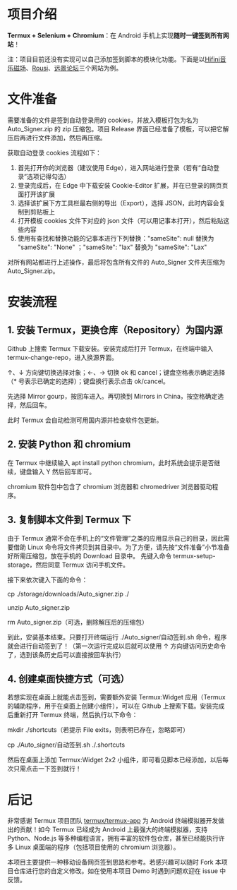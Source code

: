 # 项目介绍
**Termux + Selenium + Chromium**：在 Android 手机上实现**随时一键签到所有网站**！

注：项目目前还没有实现可以自己添加签到脚本的模块化功能。下面是以[Hifini音乐磁场](https://www.hifini.com/)、[Rousi](https://rousi.zip/index.php)、[远景论坛](https://bbs.pcbeta.com/)三个网站为例。

# 文件准备
需要准备的文件是签到自动登录用的 cookies，并放入模板打包为名为 Auto_Signer.zip 的 zip 压缩包。项目 Release 界面已经准备了模板，可以把它解压后再进行文件添加，然后再压缩。

获取自动登录 cookies 流程如下：
1. 首先打开你的浏览器（建议使用 Edge），进入网站进行登录（若有“自动登录”选项记得勾选）
2. 登录完成后，在 Edge 中下载安装 Cookie-Editor 扩展，并在已登录的网页页面打开该扩展
3. 选择该扩展下方工具栏最右侧的导出（Export），选择 JSON，此时内容会复制到剪贴板上
4. 打开模板 cookies 文件下对应的 json 文件（可以用记事本打开），然后粘贴这些内容
5. 使用有查找和替换功能的记事本进行下列替换："sameSite": null 替换为 "sameSite": "None" ；"sameSite": "lax" 替换为 "sameSite": "Lax"

对所有网站都进行上述操作，最后将包含所有文件的 Auto_Signer 文件夹压缩为 Auto_Signer.zip。

# 安装流程
## 1. 安装 Termux，更换仓库（Repository）为国内源
Github 上搜索 Termux 下载安装。安装完成后打开 Termux，在终端中输入 termux-change-repo，进入换源界面。

↑、↓ 方向键切换选择对象；←、→ 切换 ok 和 cancel；键盘空格表示确定选择（* 号表示已确定的选择）；键盘换行表示点击 ok/cancel。

先选择 Mirror gourp，按回车进入。再切换到 Mirrors in China，按空格确定选择，然后回车。

此时 Termux 会自动检测可用国内源并检查软件包更新。

## 2. 安装 Python 和 chromium
在 Termux 中继续输入 apt install python chromium，此时系统会提示是否继续，键盘输入 Y 然后回车即可。

chromium 软件包中包含了 chromium 浏览器和 chromedriver 浏览器驱动程序。

## 3. 复制脚本文件到 Termux 下
由于 Termux 通常不会在手机上的“文件管理”之类的应用显示自己的目录，因此需要借助 Linux 命令将文件拷贝到其目录中。为了方便，请先按“文件准备”小节准备好所需压缩包，放在手机的 Download 目录中。
先键入命令 termux-setup-storage，然后同意 Termux 访问手机文件。

接下来依次键入下面的命令：

cp ./storage/downloads/Auto_signer.zip ./

unzip Auto_signer.zip

rm Auto_signer.zip（可选，删除解压后的压缩包）

到此，安装基本结束。只要打开终端运行 ./Auto_signer/自动签到.sh 命令，程序就会进行自动签到了！（第一次运行完成以后就可以使用 ↑ 方向键访问历史命令了，选到该条历史后可以直接按回车执行）

## 4. 创建桌面快捷方式（可选）
若想实现在桌面上就能点击签到，需要额外安装 Termux:Widget 应用（Termux 的辅助程序，用于在桌面上创建小组件），可以在 Github 上搜索下载。安装完成后重新打开 Termux 终端，然后执行以下命令：

mkdir ./shortcuts（若提示 File exits，则表明已存在，忽略即可）

cp ./Auto_signer/自动签到.sh ./.shortcuts

然后在桌面上添加 Termux:Widget 2x2 小组件，即可看见脚本已经添加，以后每次只需点击一下签到就行！

# 后记
非常感谢 Termux 项目团队 [termux/termux-app](https://github.com/termux/termux-app) 为 Android 终端模拟器开发做出的贡献！如今 Termux 已经成为 Android 上最强大的终端模拟器，支持 Python、Node.js 等多种编程语言，拥有丰富的软件包仓库，甚至已经能执行许多 Linux 桌面端的程序（包括项目使用的 chromium 浏览器）。

本项目主要提供一种移动设备网页签到思路和参考。若感兴趣可以随时 Fork 本项目仓库进行您的自定义修改。如在使用本项目 Demo 时遇到问题欢迎在 issue 中反馈。

